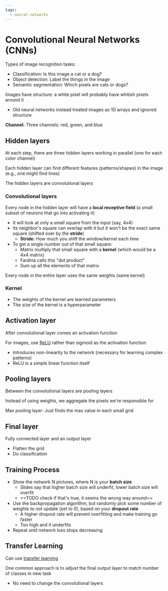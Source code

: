```yaml
---
tags:
  - neural-networks
---
```

# Convolutional Neural Networks (CNNs)

Types of image recognition tasks:

- Classification: Is this image a cat or a dog?
- Object detection: Label the things in the image
- Semantic segmentation: Which pixels are cats or dogs?

Images have structure: a white pixel will probably have whitish pixels around it
- Old neural networks instead treated images as 1D arrays and ignored structure

**Channel:** Three channels: red, green, and blue

## Hidden layers

At each step, there are three hidden layers working in parallel (one for each color channel)

Each hidden layer can find different features (patterns/shapes) in the image (e.g., one might find lines)

The hidden layers are convolutional layers

### Convolutional layers

Every node in the hidden layer will have a **local receptive field** (a small subset of neurons that go into activating it)
- It will look at only a small square from the input (say, 4x4)
- Its neighbor's square can overlap with it but it won't be the exact same square (shifted over by the **stride**)
	- **Stride:** How much you shift the window/kernel each time
- To get a single number out of that small square:
	- Matrix multiply that small square with a **kernel** (which would be a 4x4 matrix)
	- Fardina calls this "dot product"
	- Sum up all the elements of that matrix

Every node in the entire layer uses the same weights (same kernel)

### Kernel

- The weights of the kernel are learned parameters
- The size of the kernel is a hyperparameter

## Activation layer

After convolutional layer comes an activation function

For images, use [ReLU](Activation%20functions.md#ReLU) rather than sigmoid as the activation function

- Introduces non-linearity to the network (necessary for learning complex patterns)
- ReLU is a simple linear function itself

## Pooling layers

Between the convolutional layers are pooling layers

Instead of using weights, we aggregate the pixels we're responsible for

Max pooling layer: Just finds the max value in each small grid

## Final layer

Fully connected layer and an output layer

- Flatten the grid
- Do classification

## Training Process

- Show the network N pictures, where N is your **batch size**
	- Slides say that higher batch size will underfit, lower batch size will overfit
	- ==TODO check if that's true, it seems the wrong way around==
- Use the backpropagation algorithm, but randomly pick some number of weights to not update (set to 0), based on your **dropout rate**
	- A higher dropout rate will prevent overfitting and make training go faster
	- Too high and it underfits
- Repeat until network loss stops decreasing

## Transfer Learning

Can use [transfer learning](../Transfer%20Learning.md)

One common approach is to adjust the final output layer to match number of classes in new task
- No need to change the convolutional layers